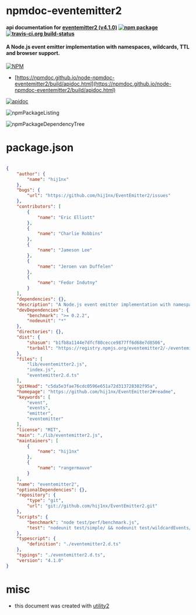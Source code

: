 # npmdoc-eventemitter2

#### api documentation for  [eventemitter2 (v4.1.0)](https://github.com/hij1nx/EventEmitter2#readme)  [![npm package](https://img.shields.io/npm/v/npmdoc-eventemitter2.svg?style=flat-square)](https://www.npmjs.org/package/npmdoc-eventemitter2) [![travis-ci.org build-status](https://api.travis-ci.org/npmdoc/node-npmdoc-eventemitter2.svg)](https://travis-ci.org/npmdoc/node-npmdoc-eventemitter2)

#### A Node.js event emitter implementation with namespaces, wildcards, TTL and browser support.

[![NPM](https://nodei.co/npm/eventemitter2.png?downloads=true&downloadRank=true&stars=true)](https://www.npmjs.com/package/eventemitter2)

- [https://npmdoc.github.io/node-npmdoc-eventemitter2/build/apidoc.html](https://npmdoc.github.io/node-npmdoc-eventemitter2/build/apidoc.html)

[![apidoc](https://npmdoc.github.io/node-npmdoc-eventemitter2/build/screenCapture.buildCi.browser.%252Ftmp%252Fbuild%252Fapidoc.html.png)](https://npmdoc.github.io/node-npmdoc-eventemitter2/build/apidoc.html)

![npmPackageListing](https://npmdoc.github.io/node-npmdoc-eventemitter2/build/screenCapture.npmPackageListing.svg)

![npmPackageDependencyTree](https://npmdoc.github.io/node-npmdoc-eventemitter2/build/screenCapture.npmPackageDependencyTree.svg)



# package.json

```json

{
    "author": {
        "name": "hij1nx"
    },
    "bugs": {
        "url": "https://github.com/hij1nx/EventEmitter2/issues"
    },
    "contributors": [
        {
            "name": "Eric Elliott"
        },
        {
            "name": "Charlie Robbins"
        },
        {
            "name": "Jameson Lee"
        },
        {
            "name": "Jeroen van Duffelen"
        },
        {
            "name": "Fedor Indutny"
        }
    ],
    "dependencies": {},
    "description": "A Node.js event emitter implementation with namespaces, wildcards, TTL and browser support.",
    "devDependencies": {
        "benchmark": ">= 0.2.2",
        "nodeunit": "*"
    },
    "directories": {},
    "dist": {
        "shasum": "b1fb8a1144e7dfcf80cecce9877ff6d68e7d8506",
        "tarball": "https://registry.npmjs.org/eventemitter2/-/eventemitter2-4.1.0.tgz"
    },
    "files": [
        "lib/eventemitter2.js",
        "index.js",
        "eventemitter2.d.ts"
    ],
    "gitHead": "c5da5e3fae76cdc0596e651a72d313728302f95a",
    "homepage": "https://github.com/hij1nx/EventEmitter2#readme",
    "keywords": [
        "event",
        "events",
        "emitter",
        "eventemitter"
    ],
    "license": "MIT",
    "main": "./lib/eventemitter2.js",
    "maintainers": [
        {
            "name": "hij1nx"
        },
        {
            "name": "rangermauve"
        }
    ],
    "name": "eventemitter2",
    "optionalDependencies": {},
    "repository": {
        "type": "git",
        "url": "git://github.com/hij1nx/EventEmitter2.git"
    },
    "scripts": {
        "benchmark": "node test/perf/benchmark.js",
        "test": "nodeunit test/simple/ && nodeunit test/wildcardEvents/"
    },
    "typescript": {
        "definition": "./eventemitter2.d.ts"
    },
    "typings": "./eventemitter2.d.ts",
    "version": "4.1.0"
}
```



# misc
- this document was created with [utility2](https://github.com/kaizhu256/node-utility2)
